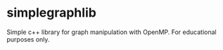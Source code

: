 # simplegraphlib
Simple c++ library for graph manipulation with OpenMP. For educational purposes only.
